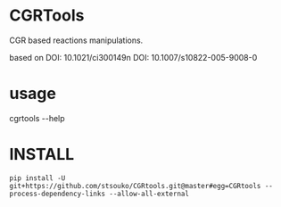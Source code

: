 CGRTools
=========
CGR based reactions manipulations.


based on
DOI: 10.1021/ci300149n
DOI: 10.1007/s10822-005-9008-0

usage
=====
cgrtools --help


INSTALL
=====
    pip install -U git+https://github.com/stsouko/CGRtools.git@master#egg=CGRtools --process-dependency-links --allow-all-external
